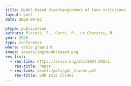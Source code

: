 ```yaml
---
title: Model-based disentanglement of lens occlusions
layout: post
date: 2020-04-03

ptype: publication
authors: Pizzati, F., Cerri, P., de Charette, R.
year: 2020
type: conference
where: arXiv preprint
image: assets/img/modelbased.png
res-list:
  - res-link: https://arxiv.org/abs/2004.01071
    res-title: Paper
  - res-link: assets/pdfs/gdr_slides.pdf
    res-title: GdR ISIS slides
---
```

